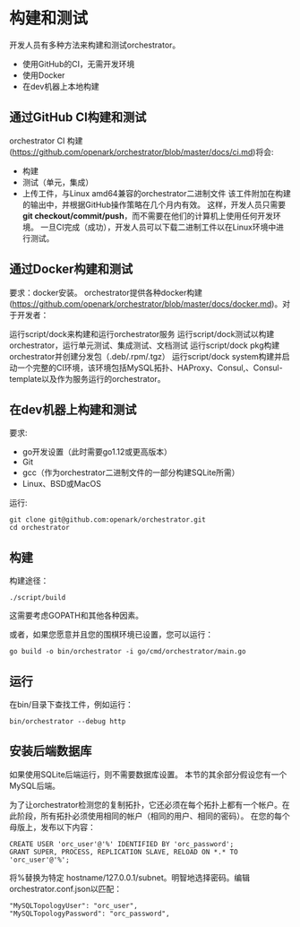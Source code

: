 # 构建和测试

开发人员有多种方法来构建和测试orchestrator。

* 使用GitHub的CI，无需开发环境
* 使用Docker
* 在dev机器上本地构建

## 通过GitHub CI构建和测试

orchestrator CI 构建(https://github.com/openark/orchestrator/blob/master/docs/ci.md)将会:

* 构建
* 测试（单元，集成）
* 上传工件，与Linux amd64兼容的orchestrator二进制文件
该工件附加在构建的输出中，并根据GitHub操作策略在几个月内有效。
这样，开发人员只需要**git checkout/commit/push**，而不需要在他们的计算机上使用任何开发环境。
一旦CI完成（成功），开发人员可以下载二进制工件以在Linux环境中进行测试。


## 通过Docker构建和测试

要求：docker安装。
orchestrator提供各种docker构建(https://github.com/openark/orchestrator/blob/master/docs/docker.md)。对于开发者：

运行script/dock来构建和运行orchestrator服务
运行script/dock测试以构建orchestrator，运行单元测试、集成测试、文档测试
运行script/dock pkg构建orchestrator并创建分发包（.deb/.rpm/.tgz）
运行script/dock system构建并启动一个完整的CI环境，该环境包括MySQL拓扑、HAProxy、Consul,、Consul-template以及作为服务运行的orchestrator。

## 在dev机器上构建和测试

要求:
* go开发设置（此时需要go1.12或更高版本）
* Git
* gcc（作为orchestrator二进制文件的一部分构建SQLite所需）
* Linux、BSD或MacOS

运行:

    git clone git@github.com:openark/orchestrator.git
    cd orchestrator

## 构建

构建途径：

    ./script/build

这需要考虑GOPATH和其他各种因素。

或者，如果您愿意并且您的围棋环境已设置，您可以运行：

    go build -o bin/orchestrator -i go/cmd/orchestrator/main.go

## 运行

在bin/目录下查找工件，例如运行：

    bin/orchestrator --debug http

## 安装后端数据库

如果使用SQLite后端运行，则不需要数据库设置。
本节的其余部分假设您有一个MySQL后端。

为了让orchestrator检测您的复制拓扑，它还必须在每个拓扑上都有一个帐户。在此阶段，所有拓扑必须使用相同的帐户（相同的用户、相同的密码）。
在您的每个母版上，发布以下内容：

    CREATE USER 'orc_user'@'%' IDENTIFIED BY 'orc_password';
    GRANT SUPER, PROCESS, REPLICATION SLAVE, RELOAD ON *.* TO 'orc_user'@'%';

将%替换为特定 hostname/127.0.0.1/subnet。明智地选择密码。编辑orchestrator.conf.json以匹配：

    "MySQLTopologyUser": "orc_user",
    "MySQLTopologyPassword": "orc_password",



